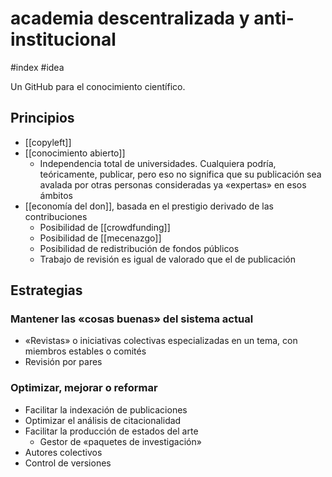 # academia descentralizada y anti-institucional
#index #idea

Un GitHub para el conocimiento científico.

## Principios

- [[copyleft]]
- [[conocimiento abierto]]
    - Independencia total de universidades. Cualquiera podría, teóricamente, publicar, pero eso no significa que su publicación sea avalada por otras personas consideradas ya «expertas» en esos ámbitos
- [[economía del don]], basada en el prestigio derivado de las contribuciones
    - Posibilidad de [[crowdfunding]]
    - Posibilidad de [[mecenazgo]]
    - Posibilidad de redistribución de fondos públicos
    - Trabajo de revisión es igual de valorado que el de publicación

## Estrategias

### Mantener las «cosas buenas» del sistema actual

- «Revistas» o iniciativas colectivas especializadas en un tema, con miembros estables o comités
- Revisión por pares

### Optimizar, mejorar o reformar

- Facilitar la indexación de publicaciones
- Optimizar el análisis de citacionalidad
- Facilitar la producción de estados del arte
    - Gestor de «paquetes de investigación»
- Autores colectivos
- Control de versiones
